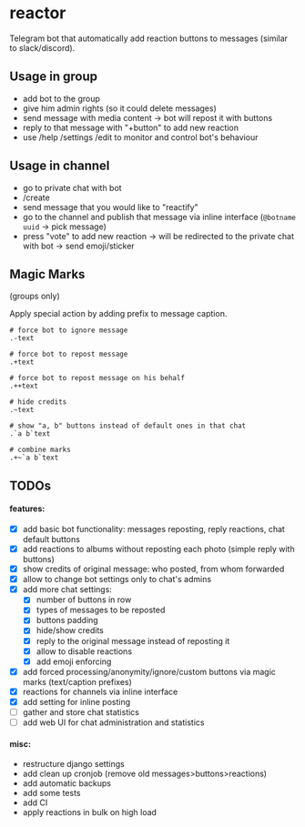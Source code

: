 # reactor

Telegram bot that automatically add reaction buttons to messages (similar to slack/discord).


## Usage in group

- add bot to the group
- give him admin rights (so it could delete messages)
- send message with media content -> bot will repost it with buttons
- reply to that message with "+button" to add new reaction
- use /help /settings /edit to monitor and control bot's behaviour


## Usage in channel

- go to private chat with bot
- /create
- send message that you would like to "reactify"
- go to the channel and publish that message via inline interface (`@botname uuid` -> pick message)
- press "vote" to add new reaction -> will be redirected to the private chat with bot -> send emoji/sticker


## Magic Marks

(groups only)

Apply special action by adding prefix to message caption.

```
# force bot to ignore message
.-text

# force bot to repost message
.+text

# force bot to repost message on his behalf
.++text
 
# hide credits
.~text

# show "a, b" buttons instead of default ones in that chat
.`a b`text

# combine marks
.+~`a b`text
```


## TODOs

#### features:

- [x] add basic bot functionality: messages reposting, reply reactions, chat default buttons
- [x] add reactions to albums without reposting each photo (simple reply with buttons)
- [x] show credits of original message: who posted, from whom forwarded
- [x] allow to change bot settings only to chat's admins
- [x] add more chat settings: 
  - [x] number of buttons in row
  - [x] types of messages to be reposted
  - [x] buttons padding
  - [x] hide/show credits
  - [x] reply to the original message instead of reposting it
  - [x] allow to disable reactions
  - [x] add emoji enforcing
- [x] add forced processing/anonymity/ignore/custom buttons via magic marks (text/caption prefixes)
- [x] reactions for channels via inline interface
- [x] add setting for inline posting
- [ ] gather and store chat statistics
- [ ] add web UI for chat administration and statistics

#### misc:

- restructure django settings
- add clean up cronjob (remove old messages>buttons>reactions)
- add automatic backups
- add some tests
- add CI
- apply reactions in bulk on high load
